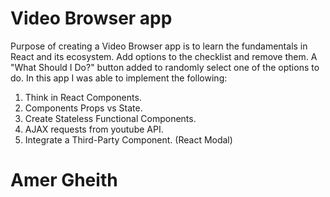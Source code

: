 # Video Browser app

Purpose of creating a Video Browser app is to learn the fundamentals in React and its ecosystem. Add options to the checklist and remove them. A "What Should I Do?" button added to randomly select one of the options to do. In this app I was able to implement the following:

1. Think in React Components.
2. Components Props vs State.
3. Create Stateless Functional Components.
4. AJAX requests from youtube API.
5. Integrate a Third-Party Component. (React Modal)


# Amer Gheith
